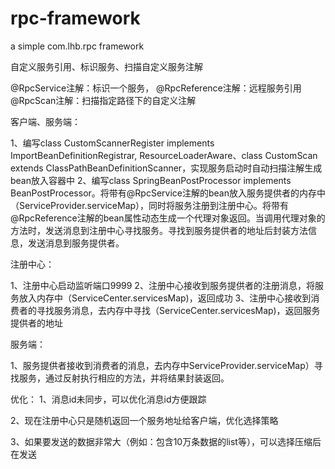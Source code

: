 # rpc-framework
a simple com.lhb.rpc framework


自定义服务引用、标识服务、扫描自定义服务注解

@RpcService注解：标识一个服务，
@RpcReference注解：远程服务引用
@RpcScan注解：扫描指定路径下的自定义注解


客户端、服务端：

1、编写class CustomScannerRegister implements ImportBeanDefinitionRegistrar, ResourceLoaderAware、class CustomScan extends ClassPathBeanDefinitionScanner，实现服务启动时自动扫描注解生成bean放入容器中
2、编写class SpringBeanPostProcessor implements BeanPostProcessor。将带有@RpcService注解的bean放入服务提供者的内存中（ServiceProvider.serviceMap），同时将服务注册到注册中心。将带有@RpcReference注解的bean属性动态生成一个代理对象返回。当调用代理对象的方法时，发送消息到注册中心寻找服务。寻找到服务提供者的地址后封装方法信息，发送消息到服务提供者。


注册中心：

1、注册中心启动监听端口9999
2、注册中心接收到服务提供者的注册消息，将服务放入内存中（ServiceCenter.servicesMap)，返回成功
3、注册中心接收到消费者的寻找服务消息，去内存中寻找（ServiceCenter.servicesMap)，返回服务提供者的地址


服务端：

1、服务提供者接收到消费者的消息，去内存中ServiceProvider.serviceMap）寻找服务，通过反射执行相应的方法，并将结果封装返回。




优化：
1、消息id未同步，可以优化消息id方便跟踪

2、现在注册中心只是随机返回一个服务地址给客户端，优化选择策略

3、如果要发送的数据非常大（例如：包含10万条数据的list等），可以选择压缩后在发送

